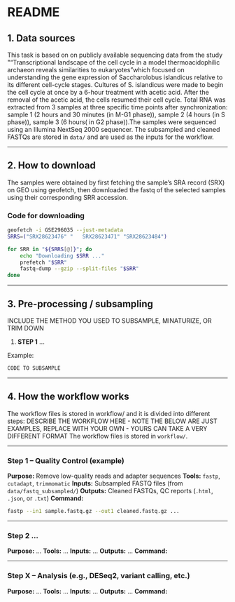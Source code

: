 

#  README

## 1. Data sources

This task is based on on publicly available sequencing data from the study "“Transcriptional landscape of the cell cycle in a model thermoacidophilic archaeon reveals similarities to eukaryotes”which focused on understanding the gene expression of Saccharolobus islandicus relative to its different cell-cycle stages. Cultures of S. islandicus were made to begin the cell cycle at once by a 6-hour treatment with acetic acid. After the removal of the acetic acid, the cells resumed their cell cycle. Total RNA was extracted from 3 samples at three specific time points after synchronization: sample 1 (2 hours and 30 minutes (in M-G1 phase)), sample 2 (4 hours (in S phase)), sample 3 (6 hours( in G2 phase)).The samples were sequenced using an Illumina NextSeq 2000 sequencer.
The subsampled and cleaned FASTQs are stored in `data/` and are used as the inputs for the workflow.

---

## 2. How to download

The samples were obtained by first fetching the sample’s SRA record (SRX) on GEO using geofetch, then downloaded the fastq of the selected samples using their corresponding SRR accession.
### Code for downloading

```bash
geofetch -i GSE296035 --just-metadata
SRRS=("SRX28623476" "	SRX28623471" "SRX28623484")

for SRR in "${SRRS[@]}"; do
    echo "Downloading $SRR ..."
    prefetch "$SRR"
    fastq-dump --gzip --split-files "$SRR"
done
```


---

## 3. Pre-processing / subsampling

INCLUDE THE METHOD YOU USED TO SUBSAMPLE, MINATURIZE, OR TRIM DOWN

1. **STEP 1** ...

Example:

```bash
CODE TO SUBSAMPLE
```


---

## 4. How the workflow works
The workflow files is stored in workflow/ and it is divided into different steps:
DESCRIBE THE WORKFLOW HERE - NOTE THE BELOW ARE JUST EXAMPLES, REPLACE WITH YOUR OWN - YOURS CAN TAKE A VERY DIFFERENT FORMAT
The workflow files is stored in `workflow/`.

---

### Step 1 – Quality Control (example)

**Purpose:** Remove low-quality reads and adapter sequences
**Tools:** `fastp`, `cutadapt`, `trimmomatic`
**Inputs:** Subsampled FASTQ files (from `data/fastq_subsampled/`)
**Outputs:** Cleaned FASTQs, QC reports (`.html`, `.json`, or `.txt`)
**Command:**

```bash
fastp --in1 sample.fastq.gz --out1 cleaned.fastq.gz ...
```

---

### Step 2 ...

**Purpose:** ...
**Tools:** ...
**Inputs:** ...
**Outputs:** ...
**Command:**


---

### Step X – Analysis (e.g., DESeq2, variant calling, etc.)

**Purpose:** ...
**Tools:** ...
**Inputs:** ...
**Outputs:** ...
**Command:**

